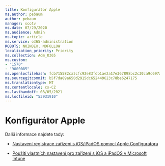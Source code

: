 ```yaml
---
title: Konfigurátor Apple
ms.author: pebaum
author: pebaum
manager: scotv
ms.date: 07/29/2020
ms.audience: Admin
ms.topic: article
ms.service: o365-administration
ROBOTS: NOINDEX, NOFOLLOW
localization_priority: Priority
ms.collection: Adm_O365
ms.custom:
- "1570"
- "9000085"
ms.openlocfilehash: fcb715582ca3cfc92e83fdb1ae2a17e367898bc2c30ca9c697a5186444a7fa0b
ms.sourcegitcommit: b5f7da89a650d2915dc652449623c78be6247175
ms.translationtype: MT
ms.contentlocale: cs-CZ
ms.lasthandoff: 08/05/2021
ms.locfileid: "53931910"
---
```

# <a name="apple-configurator"></a>Konfigurátor Apple

Další informace najdete tady: 

- [Nastavení registrace zařízení s iOS/iPadOS pomocí Apple Configuratoru](https://docs.microsoft.com/intune/apple-configurator-enroll-ios)

- [Použití vlastních nastavení pro zařízení s iOS a iPadOS v Microsoft Intune](https://docs.microsoft.com/intune/custom-settings-ios)